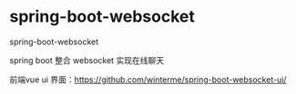 # spring-boot-websocket
 spring-boot-websocket

spring boot 整合 websocket 实现在线聊天

前端vue ui 界面：https://github.com/winterme/spring-boot-websocket-ui/
